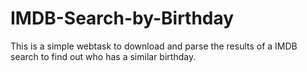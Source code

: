 # IMDB-Search-by-Birthday
This is a simple webtask to download and parse the results of a IMDB search to find out who has a similar birthday.
